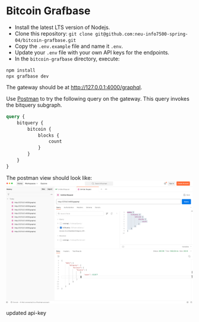 # Bitcoin Grafbase

* Install the latest LTS version of Nodejs.
* Clone this repository: `git clone git@github.com:neu-info7500-spring-04/bitcoin-grafbase.git`
* Copy the `.env.example` file and name it `.env`. 
* Update your `.env` file with your own API keys for the endpoints.
* In the `bitcoin-grafbase` directory, execute:

```
npm install
npx grafbase dev
```

The gateway should be at http://127.0.0.1:4000/graphql.

Use [Postman](https://www.postman.com/) to try the following query on the gateway.
This query invokes the bitquery subgraph. 
```graphql
query {
    bitquery {
        bitcoin {
            blocks {
                count
            }
        }
    }
}
```
The postman view should look like:
![postman-example.png](postman-example.png)

updated api-key



